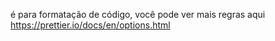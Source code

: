 é para formatação de código, você pode ver mais regras aqui https://prettier.io/docs/en/options.html
